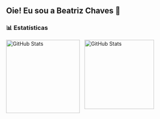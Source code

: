 ## Oie! Eu sou a Beatriz Chaves 👋

### 📊 Estatísticas

<p>
  <img 
    align="left" 
    alt="GitHub Stats" 
    height="200" 
    style="padding-right: 10px;" 
    src="https://github-readme-stats.vercel.app/api?username=BeatrizChavesM&show_icons=true&theme=tokyonight&include_all_commits&locale=pt-br" 
  />

<img 
      align="left" 
      alt="GitHub Stats" 
      height="189" 
      src="https://github-readme-stats.vercel.app/api/top-langs/?username=BeatrizChavesM&theme=tokyonight&layout=compact&custom_title=Tecnologias&langs_count=4" 
  />

</p>
